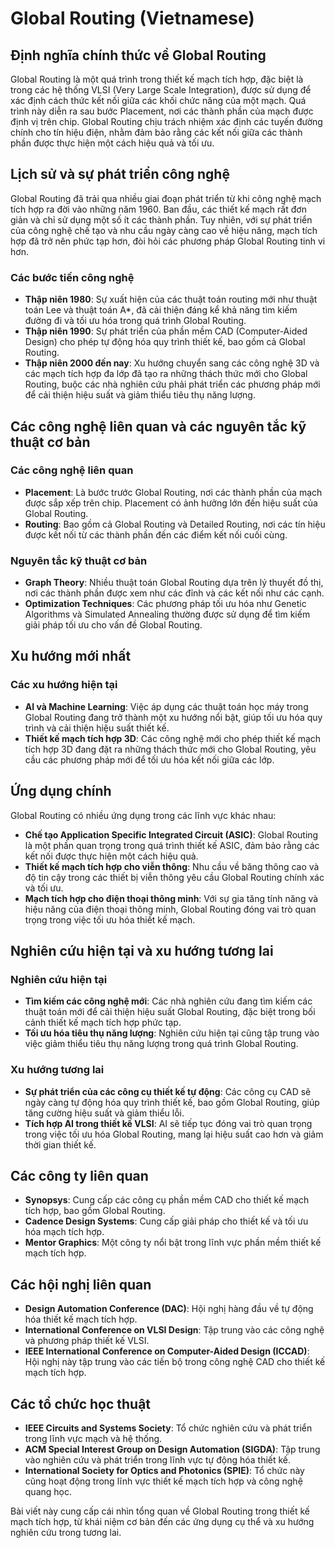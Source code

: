 # Global Routing (Vietnamese)

## Định nghĩa chính thức về Global Routing

Global Routing là một quá trình trong thiết kế mạch tích hợp, đặc biệt là trong các hệ thống VLSI (Very Large Scale Integration), được sử dụng để xác định cách thức kết nối giữa các khối chức năng của một mạch. Quá trình này diễn ra sau bước Placement, nơi các thành phần của mạch được định vị trên chip. Global Routing chịu trách nhiệm xác định các tuyến đường chính cho tín hiệu điện, nhằm đảm bảo rằng các kết nối giữa các thành phần được thực hiện một cách hiệu quả và tối ưu.

## Lịch sử và sự phát triển công nghệ

Global Routing đã trải qua nhiều giai đoạn phát triển từ khi công nghệ mạch tích hợp ra đời vào những năm 1960. Ban đầu, các thiết kế mạch rất đơn giản và chỉ sử dụng một số ít các thành phần. Tuy nhiên, với sự phát triển của công nghệ chế tạo và nhu cầu ngày càng cao về hiệu năng, mạch tích hợp đã trở nên phức tạp hơn, đòi hỏi các phương pháp Global Routing tinh vi hơn.

### Các bước tiến công nghệ

- **Thập niên 1980**: Sự xuất hiện của các thuật toán routing mới như thuật toán Lee và thuật toán A*, đã cải thiện đáng kể khả năng tìm kiếm đường đi và tối ưu hóa trong quá trình Global Routing.
- **Thập niên 1990**: Sự phát triển của phần mềm CAD (Computer-Aided Design) cho phép tự động hóa quy trình thiết kế, bao gồm cả Global Routing.
- **Thập niên 2000 đến nay**: Xu hướng chuyển sang các công nghệ 3D và các mạch tích hợp đa lớp đã tạo ra những thách thức mới cho Global Routing, buộc các nhà nghiên cứu phải phát triển các phương pháp mới để cải thiện hiệu suất và giảm thiểu tiêu thụ năng lượng.

## Các công nghệ liên quan và các nguyên tắc kỹ thuật cơ bản

### Các công nghệ liên quan

- **Placement**: Là bước trước Global Routing, nơi các thành phần của mạch được sắp xếp trên chip. Placement có ảnh hưởng lớn đến hiệu suất của Global Routing.
- **Routing**: Bao gồm cả Global Routing và Detailed Routing, nơi các tín hiệu được kết nối từ các thành phần đến các điểm kết nối cuối cùng.

### Nguyên tắc kỹ thuật cơ bản

- **Graph Theory**: Nhiều thuật toán Global Routing dựa trên lý thuyết đồ thị, nơi các thành phần được xem như các đỉnh và các kết nối như các cạnh.
- **Optimization Techniques**: Các phương pháp tối ưu hóa như Genetic Algorithms và Simulated Annealing thường được sử dụng để tìm kiếm giải pháp tối ưu cho vấn đề Global Routing.

## Xu hướng mới nhất

### Các xu hướng hiện tại

- **AI và Machine Learning**: Việc áp dụng các thuật toán học máy trong Global Routing đang trở thành một xu hướng nổi bật, giúp tối ưu hóa quy trình và cải thiện hiệu suất thiết kế.
- **Thiết kế mạch tích hợp 3D**: Các công nghệ mới cho phép thiết kế mạch tích hợp 3D đang đặt ra những thách thức mới cho Global Routing, yêu cầu các phương pháp mới để tối ưu hóa kết nối giữa các lớp.

## Ứng dụng chính

Global Routing có nhiều ứng dụng trong các lĩnh vực khác nhau:

- **Chế tạo Application Specific Integrated Circuit (ASIC)**: Global Routing là một phần quan trọng trong quá trình thiết kế ASIC, đảm bảo rằng các kết nối được thực hiện một cách hiệu quả.
- **Thiết kế mạch tích hợp cho viễn thông**: Nhu cầu về băng thông cao và độ tin cậy trong các thiết bị viễn thông yêu cầu Global Routing chính xác và tối ưu.
- **Mạch tích hợp cho điện thoại thông minh**: Với sự gia tăng tính năng và hiệu năng của điện thoại thông minh, Global Routing đóng vai trò quan trọng trong việc tối ưu hóa thiết kế mạch.

## Nghiên cứu hiện tại và xu hướng tương lai

### Nghiên cứu hiện tại

- **Tìm kiếm các công nghệ mới**: Các nhà nghiên cứu đang tìm kiếm các thuật toán mới để cải thiện hiệu suất Global Routing, đặc biệt trong bối cảnh thiết kế mạch tích hợp phức tạp.
- **Tối ưu hóa tiêu thụ năng lượng**: Nghiên cứu hiện tại cũng tập trung vào việc giảm thiểu tiêu thụ năng lượng trong quá trình Global Routing.

### Xu hướng tương lai

- **Sự phát triển của các công cụ thiết kế tự động**: Các công cụ CAD sẽ ngày càng tự động hóa quy trình thiết kế, bao gồm Global Routing, giúp tăng cường hiệu suất và giảm thiểu lỗi.
- **Tích hợp AI trong thiết kế VLSI**: AI sẽ tiếp tục đóng vai trò quan trọng trong việc tối ưu hóa Global Routing, mang lại hiệu suất cao hơn và giảm thời gian thiết kế.

## Các công ty liên quan

- **Synopsys**: Cung cấp các công cụ phần mềm CAD cho thiết kế mạch tích hợp, bao gồm Global Routing.
- **Cadence Design Systems**: Cung cấp giải pháp cho thiết kế và tối ưu hóa mạch tích hợp.
- **Mentor Graphics**: Một công ty nổi bật trong lĩnh vực phần mềm thiết kế mạch tích hợp.

## Các hội nghị liên quan

- **Design Automation Conference (DAC)**: Hội nghị hàng đầu về tự động hóa thiết kế mạch tích hợp.
- **International Conference on VLSI Design**: Tập trung vào các công nghệ và phương pháp thiết kế VLSI.
- **IEEE International Conference on Computer-Aided Design (ICCAD)**: Hội nghị này tập trung vào các tiến bộ trong công nghệ CAD cho thiết kế mạch tích hợp.

## Các tổ chức học thuật

- **IEEE Circuits and Systems Society**: Tổ chức nghiên cứu và phát triển trong lĩnh vực mạch và hệ thống.
- **ACM Special Interest Group on Design Automation (SIGDA)**: Tập trung vào nghiên cứu và phát triển trong lĩnh vực tự động hóa thiết kế.
- **International Society for Optics and Photonics (SPIE)**: Tổ chức này cũng hoạt động trong lĩnh vực thiết kế mạch tích hợp và công nghệ quang học. 

Bài viết này cung cấp cái nhìn tổng quan về Global Routing trong thiết kế mạch tích hợp, từ khái niệm cơ bản đến các ứng dụng cụ thể và xu hướng nghiên cứu trong tương lai.